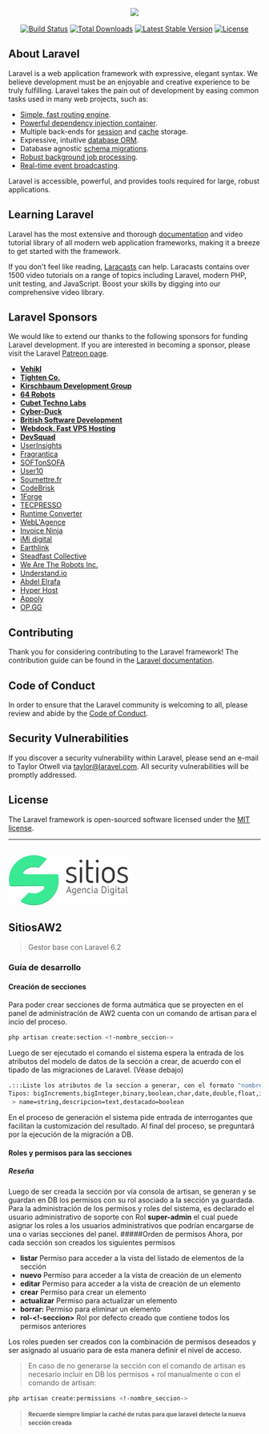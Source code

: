 <p align="center"><img src="https://res.cloudinary.com/dtfbvvkyp/image/upload/v1566331377/laravel-logolockup-cmyk-red.svg" width="400"></p>

<p align="center">
<a href="https://travis-ci.org/laravel/framework"><img src="https://travis-ci.org/laravel/framework.svg" alt="Build Status"></a>
<a href="https://packagist.org/packages/laravel/framework"><img src="https://poser.pugx.org/laravel/framework/d/total.svg" alt="Total Downloads"></a>
<a href="https://packagist.org/packages/laravel/framework"><img src="https://poser.pugx.org/laravel/framework/v/stable.svg" alt="Latest Stable Version"></a>
<a href="https://packagist.org/packages/laravel/framework"><img src="https://poser.pugx.org/laravel/framework/license.svg" alt="License"></a>
</p>

## About Laravel

Laravel is a web application framework with expressive, elegant syntax. We believe development must be an enjoyable and creative experience to be truly fulfilling. Laravel takes the pain out of development by easing common tasks used in many web projects, such as:

- [Simple, fast routing engine](https://laravel.com/docs/routing).
- [Powerful dependency injection container](https://laravel.com/docs/container).
- Multiple back-ends for [session](https://laravel.com/docs/session) and [cache](https://laravel.com/docs/cache) storage.
- Expressive, intuitive [database ORM](https://laravel.com/docs/eloquent).
- Database agnostic [schema migrations](https://laravel.com/docs/migrations).
- [Robust background job processing](https://laravel.com/docs/queues).
- [Real-time event broadcasting](https://laravel.com/docs/broadcasting).

Laravel is accessible, powerful, and provides tools required for large, robust applications.

## Learning Laravel

Laravel has the most extensive and thorough [documentation](https://laravel.com/docs) and video tutorial library of all modern web application frameworks, making it a breeze to get started with the framework.

If you don't feel like reading, [Laracasts](https://laracasts.com) can help. Laracasts contains over 1500 video tutorials on a range of topics including Laravel, modern PHP, unit testing, and JavaScript. Boost your skills by digging into our comprehensive video library.

## Laravel Sponsors

We would like to extend our thanks to the following sponsors for funding Laravel development. If you are interested in becoming a sponsor, please visit the Laravel [Patreon page](https://patreon.com/taylorotwell).

- **[Vehikl](https://vehikl.com/)**
- **[Tighten Co.](https://tighten.co)**
- **[Kirschbaum Development Group](https://kirschbaumdevelopment.com)**
- **[64 Robots](https://64robots.com)**
- **[Cubet Techno Labs](https://cubettech.com)**
- **[Cyber-Duck](https://cyber-duck.co.uk)**
- **[British Software Development](https://www.britishsoftware.co)**
- **[Webdock, Fast VPS Hosting](https://www.webdock.io/en)**
- **[DevSquad](https://devsquad.com)**
- [UserInsights](https://userinsights.com)
- [Fragrantica](https://www.fragrantica.com)
- [SOFTonSOFA](https://softonsofa.com/)
- [User10](https://user10.com)
- [Soumettre.fr](https://soumettre.fr/)
- [CodeBrisk](https://codebrisk.com)
- [1Forge](https://1forge.com)
- [TECPRESSO](https://tecpresso.co.jp/)
- [Runtime Converter](http://runtimeconverter.com/)
- [WebL'Agence](https://weblagence.com/)
- [Invoice Ninja](https://www.invoiceninja.com)
- [iMi digital](https://www.imi-digital.de/)
- [Earthlink](https://www.earthlink.ro/)
- [Steadfast Collective](https://steadfastcollective.com/)
- [We Are The Robots Inc.](https://watr.mx/)
- [Understand.io](https://www.understand.io/)
- [Abdel Elrafa](https://abdelelrafa.com)
- [Hyper Host](https://hyper.host)
- [Appoly](https://www.appoly.co.uk)
- [OP.GG](https://op.gg)

## Contributing

Thank you for considering contributing to the Laravel framework! The contribution guide can be found in the [Laravel documentation](https://laravel.com/docs/contributions).

## Code of Conduct

In order to ensure that the Laravel community is welcoming to all, please review and abide by the [Code of Conduct](https://laravel.com/docs/contributions#code-of-conduct).

## Security Vulnerabilities

If you discover a security vulnerability within Laravel, please send an e-mail to Taylor Otwell via [taylor@laravel.com](mailto:taylor@laravel.com). All security vulnerabilities will be promptly addressed.

## License

The Laravel framework is open-sourced software licensed under the [MIT license](https://opensource.org/licenses/MIT).

---
<br/>

<img src="public/assets/admin/img/sitios_logo/imago/sitios_c_512.png" height="100">

## SitiosAW2
> Gestor base con Laravel 6.2

### Guía de desarrollo

#### Creación de secciones

Para poder crear secciones de forma autmática que se proyecten en el panel de administración
de AW2 cuenta con un comando de artisan para el incio del proceso.
```bash
php artisan create:section <!-nombre_seccion->
```

Luego de ser ejecutado el comando el sistema espera la entrada de los atributos del modelo
de datos de la sección a crear, de acuerdo con el tipado de las migraciones de Laravel. (Véase debajo)

```bash
.:::Liste los atributos de la seccion a generar, con el formato "nombre=tipo_de_dato", separados por coma:::. 
Tipos: bigIncrements,bigInteger,binary,boolean,char,date,double,float,increments,integer,longText,mediumInteger,dateTime,decimal,mediumText,smallInteger,tinyInteger,string,text,time:
 > name=string,descripcion=text,destacado=boolean  
```
En el proceso de generación el sistema pide entrada de interrogantes que facilitan la customización del resultado.
Al final del proceso, se preguntará por la ejecución de la migración a DB.

#### Roles y permisos para las secciones

##### Reseña
Luego de ser creada la sección por vía consola de artisan, se generan y se guardan en DB los permisos con su rol 
asociado a la sección ya guardada. Para la administración de los permisos y roles del sistema, es declarado el 
usuario administrativo de soporte con Rol <b>super-admin</b> el cual puede asignar los roles a los usuarios administrativos
que podrían encargarse de una o varias secciones del panel.
#####Orden de permisos
Ahora, por cada sección son creados los siguientes permisos
* <b>listar</b> Permiso para acceder a la vista del listado de elementos de la sección
* <b>nuevo</b> Permiso para acceder a la vista de creación de un elemento
* <b>editar</b> Permiso para acceder a la vista de creación de un elemento
* <b>crear</b> Permiso para crear un elemento       
* <b>actualizar</b> Permiso para actualizar un elemento
* <b>borrar:</b> Permiso para eliminar un elemento
* <b>rol-<!-seccion></b> Rol por defecto creado que contiene todos los permisos anteriores

Los roles pueden ser creados con la combinación de permisos deseados y ser asignado al usuario para de esta manera
definir el nivel de acceso.

>En caso de no generarse la sección con el comando de artisan es necesario incluir en DB los permisos + rol manualmente o con el comando de artisan:
```bash
php artisan create:permissions <!-nombre_seccion->
```
><small><b>Recuerde siempre limpiar la caché de rutas para que laravel detecte la nueva sección creada</b></small>

